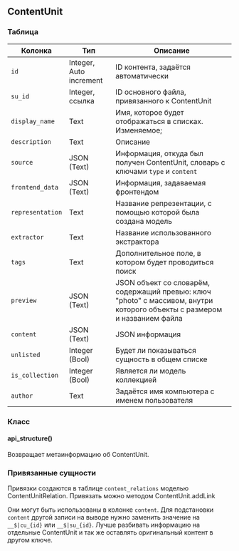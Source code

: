 ## ContentUnit

### Таблица

|Колонка|Тип|Описание|
|--|--|--|
|`id`|Integer, Auto increment|ID контента, задаётся автоматически|
|`su_id`|Integer, ссылка|ID основного файла, привязанного к ContentUnit|
|`display_name`|Text|Имя, которое будет отображаться в списках. Изменяемое;|
|`description`|Text|Описание|
|`source`|JSON (Text)|Информация, откуда был получен ContentUnit, словарь с ключами `type` и `content`|
|`frontend_data`|JSON (Text)|Информация, задаваемая фронтендом|
|`representation`|Text|Название репрезентации, с помощью которой была создана модель|
|`extractor`|Text|Название использованного экстрактора|
|`tags`|Text|Дополнительное поле, в котором будет проводиться поиск|
|`preview`|JSON (Text)|JSON объект со словарём, содержащий превью: ключ "photo" с массивом, внутри которого объекты с размером и названием файла|
|`content`|JSON (Text)|JSON информация |
|`unlisted`|Integer (Bool)|Будет ли показываться сущность в общем списке|
|`is_collection`|Integer (Bool)|Является ли модель коллекцией|
|`author`|Text|Задаётся имя компьютера с именем пользователя|

### Класс

#### api_structure()

Возвращает метаинформацию об ContentUnit.

### Привязанные сущности

Привязки создаются в таблице `content_relations` моделью ContentUnitRelation. Привязать можно методом ContentUnit.addLink

Они могут быть использованы в колонке `content`. Для подстановки `content` другой записи на выводе нужно заменить значение на `__$|cu_{id}` или  `__$|su_{id}`. Лучше разбивать информацию на отдельные ContentUnit и так же оставлять оригинальный контент в другом ключе.

